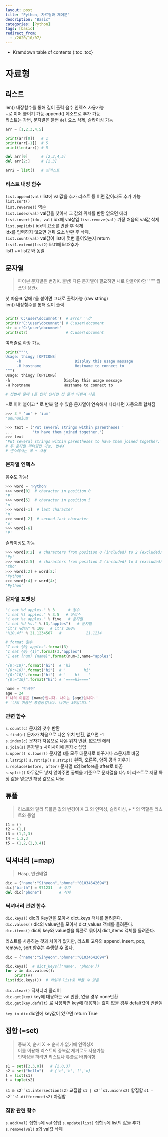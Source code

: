 ```yaml
---
layout: post
title: "Python, 자료형과 제어문"
description: "Basic"
categories: [Python]
tags: [basic]
redirect_from:
  - /2020/10/07/
---
```


* Kramdown table of contents
{:toc .toc}

# 자료형
## 리스트
<span class="margin">len() 내장함수를 통해 길이 출력</span>
<span class="margin">음수 인덱스 사용가능</span>    
<span class="margin">+로 이어 붙이기 가능</span>
<span class="margin">append() 메소드로 추가 가능</span>    
<span class="margin">리스트는 가변, 문자열은 불변</span>
<span class="margin">`del` 요소 삭제, 슬라이싱 가능</span>

~~~ python
arr = [1,2,3,4,5]

print(arr[0])   # 1
print(arr[-1])  # 5
print(len(arr)) # 5

del arr[0]      # [2,3,4,5]
del arr[2:]     # [2,3]

arr2 = list()   # 빈리스트
~~~

### 리스트 내장 함수    
<span class="margin">`list.append(val)` list에 val값을 추가  리스트 등 어떤 값이라도 추가 가능</span>    
<span class="margin">`list.sort()`</span>    
<span class="margin">`list.reverse()` 역순</span>    
<span class="margin">`list.index(val)` val값을 찾아서 그 값의 위치를 반환  없으면 에러</span>   
<span class="margin">`list.insert(idx, val)` idx에 val삽입</span>
<span class="margin">`list.remove(val)` 가장 처음의 val값 삭제</span>
<span class="margin">`list.pop(idx)` idx의 요소를 반환 후 삭제</span>    
<span calss="margin"> idx를 입력하지 않으면 맨뒤 요소 반환 후 삭제.</span>    
<span class="margin">`list.count(val)` val값이 list에 몇번 들어있는지 return</span>    
<span class="margin">`list1.extend(list2)` list1에 list2추가</span>      
<span class="margin">list1 += list2 와 동일</span>

## 문자열
> 파이썬 문자열은 변경X. 불변!
> 다른 문자열이 필요하면 새로 만들어야함
> '' "" 뭘쓰던 상관x

<span class="margin"> 첫 따옴표 앞에 r을 붙이면 그대로 출력가능 (raw string) </span>    
<span class="margin">len() 내장함수를 통해 길이 출력</span>

~~~ python

print('C:\user\documnet')  # Error '\d'
print(r'C:\user\documnet') # C:user\document
str = r'C:\user\documnet'
print(str)                 # C:user\document

~~~

<span class="margin">여러줄로 확장 가능</span>    

~~~ python
print("""\
Usage: thingy [OPTIONS]
     -h                        Display this usage message
     -H hostname               Hostname to connect to
""")
Usage: thingy [OPTIONS]
-h                        Display this usage message
-H hostname               Hostname to connect to

# 첫번째 줄에 \를 입력 안하면 첫 줄이 띄워져 나옴
~~~

<span class="margin">+로 이어 붙이고 * 로 반복 할 수 있음</span>
<span class="margin">문자열이 연속해서 나타나면 자동으로 합쳐짐</span>

~~~ python
>>> 3 * 'un' + 'ium' 
'unununium'

>>> text = ('Put several strings within parentheses '
...         'to have them joined together.')
>>> text
'Put several strings within parentheses to have them joined together.'
# 두 문자열 리터럴만 가능, 변수X
# 변수에서는 꼭 + 사용
~~~

### 문자열 인덱스
<span class="margin">음수도 가능!</span>

~~~ python
>>> word = 'Python'
>>> word[0]  # character in position 0
'P'
>>> word[5]  # character in position 5
'n'
>>> word[-1]  # last character
'n'
>>> word[-2]  # second-last character
'o'
>>> word[-6]
'P'
~~~
<span class="margin">슬라이싱도 가능</span>

~~~ python
>>> word[0:2]  # characters from position 0 (included) to 2 (excluded)
'Py'
>>> word[2:5]  # characters from position 2 (included) to 5 (excluded)
'tho'
>>> word[:2] + word[2:]
'Python'
>>> word[:4] + word[4:]
'Python'
~~~

### 문자열 포맷팅
~~~ python
"i eat %d apples." % 3      # 정수
"i eat %f apples." % 3.5   # 유리수
"i eat %s apples." % five   # 문자열
"i eat %d %s." % (3,"apples")   # 문자열
"it's %d%%" % 100   # it's 100%
"%10.4f" % 21.1234567   #           21.1234

# format 함수
"I eat {0} apples".format(3)
"I eat {0} {1}".format(3,"apples")
"I eat {num} {name}".format(num=3,name="apples")

"{0:<10}".format("hi")  # 'hi        '
"{0:>10}".format("hi")  # '        hi'
"{0:^10}".format("hi")  # '    hi    '
"{0:=^10}".format("hi") # '====hi===='

name = '박시현'
age = 24
f'나의 이름은 {name}입니다. 나이는 {age}입니다.'
# '나의 이름은 홍길동입니다. 나이는 30입니다.'
~~~

### 관련 함수

<span class="margin"> `s.count(c)` 문자의 갯수 반환 </span>    
<span class="margin"> `s.find(c)` 문자가 처음으로 나온 위치 반환, 없으면 -1 </span>    
<span class="margin"> `s.index(c)` 문자가 처음으로 나온 위치 반환, 없으면 에러 </span>    
<span class="margin"> `s.join(s)` 문자열 s 사이사이에 문자 c 삽입 </span>    
<span class="margin"> `s.upper() s.lower()` 문자열 s를 모두 대문자로 바꾸거나 소문자로 바꿈 </span>    
<span class="margin"> `s.lstrip()` `s.rstrip()` `s.strip()` 왼쪽, 오른쪽, 양쪽 공백 지우기 </span>    
<span class="margin"> `s.replace(before, after)` 문자열 s의 before을 after로 바꿈</span>    
<span class="margin"> `s.split()` 아무값도 넣지 않아주면 공백을 기준으로 문자열을 나누어 리스트로 저장</span>
<span class="margin">     특정 값을 넣으면 해당 값으로 나눔</span>    

## 튜플    
> 리스트와 달리 튜플은 값의 변경이 X
> 그 외 인덱싱, 슬라이싱, + * 의 역할은 리스트와 동일    

~~~ python
t1 = ()
t2 = (1,)
t3 = (1,2,3)
t4 = 1,2,3
t5 = (1,2,(2,3,4))
~~~

## 딕셔너리 (=map)
> Hasp, 연관배열

~~~ python
dic = {"name":"Sihyeon","phone":"01034642694"}
dic["birth"] = 971231   # 추가
del dic["phone"]        # 삭제
~~~

### 딕셔너리 관련 함수
<span class="margin">`dic.keys()` dic의 Key만을 모아서 dict_keys 객체를 돌려준다.</span>    
<span class="margin">`dic.values()` dic의 value만을 모아서 dict_values 객체를 돌려준다.</span>    
<span class="margin">`dic.items()` dic의 key와 value쌍을 튜플로 묶어서 dict_items 객체를 돌려준다.</span>  

<span class="margin">리스트를 사용하는 것과 차이가 없지만, 리스트 고유의 append, insert, pop, remove, sort 함수는 수행할 수 없다.</span>    

~~~ python
dic = {"name":"Sihyeon","phone":"01034642694"}

dic.keys()  # dict_keys(['name', 'phone'])
for v in dic.values():
    print(v)
list(dic.keys())  # 이렇게 list로 바꿀 수 있음
~~~

<span class="margin">`dic.clear()` 딕셔너리 클리어</span>    
<span class="margin">`dic.get(key)` key에 대응하는 val 반환, 없을 경우 none반환</span>    
<span class="margin">`dic.get(key,defalt)` 로 사용하면 key에 대응하는 값이 없을 경우 defalt값이 반환됨</span> 

<span class="margin">`key in dic` dic안에 key값이 있으면 return True</span> 

## 집합 (=set)
> 중복 X, 순서 X => 순서가 없기에 인덱싱X    
> 이를 이용해 리스트의 중복값 제거로도 사용가능    
> 인덱싱을 하려면 리스트나 튜플로 바꿔야함    
~~~ python
s1 = set([2,3,0])   # {2,0,3}
s2 = set("hello")   # {'e','h','l','o}
l = list(s1)
t = tuple(s2)
~~~
<span class="margin">`s1 & s2``s1.intersection(s2)` 교집합</span> 
<span class="margin">`s1 | s2``s1.union(s2)` 합집합</span> 
<span class="margin">`s1 - s2``s1.difference(s2)` 차집합</span> 

### 집합 관련 함수
<span class="margin">`s.add(val)` 집합 s에 val 삽입</span> 
<span class="margin">`s.update(list)` 집합 s에 list의 값들 추가</span> 
<span class="margin">`s.remove(val)` s의 val값 삭제</span> 